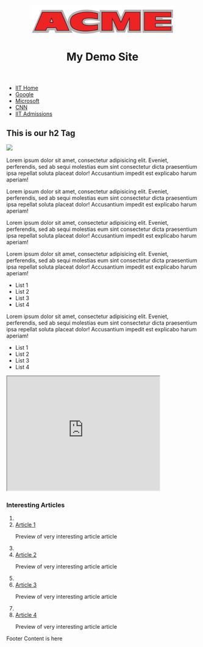 <!DOCTYPE html>
<html lang="en">
<head>
  <meta charset="utf-8">
  <title>HTML Clean Up Lab</title>
</head>
<body>
  <div id="page-wrapper">
    <header id="header">
	 <a id="logo1" href="index.html"><img src="logo3.png"></a>
	 <h1>My Demo Site</h1>
    </header>
    <nav id="main-nav">
      <ul>
        <li><a href="http://www.iit.edu">IIT Home</a></li>
        <li><a href="http://www.google.com">Google</a></li>
        <li><a href="http://www.microsoft.com">Microsoft</a></li>
        <li><a href="http://www.cnn.com">CNN</a></li>
        <li><a href="http://admissions.iit.edu">IIT Admissions</a></li>
      </ul>
    </nav>
    <main id="content-wrapper">
      <div id="main-content">
        <h2><b>This is our h2 Tag</b></h2>
        <img class="imageR" src="images/main.png">
        <p>Lorem ipsum dolor sit amet, consectetur adipisicing elit. Eveniet, perferendis, sed ab sequi molestias eum sint consectetur dicta praesentium ipsa repellat soluta placeat dolor! Accusantium impedit est explicabo harum aperiam!</p>
        <p>Lorem ipsum dolor sit amet, consectetur adipisicing elit. Eveniet, perferendis, sed ab sequi molestias eum sint consectetur dicta praesentium ipsa repellat soluta placeat dolor! Accusantium impedit est explicabo harum aperiam!</p>
        <p>Lorem ipsum dolor sit amet, consectetur adipisicing elit. Eveniet, perferendis, sed ab sequi molestias eum sint consectetur dicta praesentium ipsa repellat soluta placeat dolor! Accusantium impedit est explicabo harum aperiam!</p>
        <p>Lorem ipsum dolor sit amet, consectetur adipisicing elit. Eveniet, perferendis, sed ab sequi molestias eum sint consectetur dicta praesentium ipsa repellat soluta placeat dolor! Accusantium impedit est explicabo harum aperiam!</p>
        <ul id="bul1">
          <li>List 1</li>
          <li>List 2</li>
          <li>List 3</li>
          <li>List 4</li>
        </ul>
        <p>Lorem ipsum dolor sit amet, consectetur adipisicing elit. Eveniet, perferendis, sed ab sequi molestias eum sint consectetur dicta praesentium ipsa repellat soluta placeat dolor! Accusantium impedit est explicabo harum aperiam!</p>
        <ul id="bul2">
          <li>List 1</li>
          <li>List 2</li>
          <li>List 3</li>
          <li>List 4</li>        
        </ul>
        <div id="center">
          <iframe width="400" height="300" src="https://www.youtube.com/embed/-jn9aaNn8_I?si=D1HhLAWQ5awY9BfU frameborder=" allowfullscreen></iframe>
        </div>
      </div>
      <aside id="side-content">
        <h3>Interesting Articles</h3>
        <ol id="news">
          <li><a href="#"><li>Article 1</li></a><p>Preview of very interesting article article</p></li>
          <li><a href="#"><li>Article 2</li></a><p>Preview of very interesting article article</p></li>
          <li><a href="#"><li>Article 3</li></a><p>Preview of very interesting article article</p></li>
          <li><a href="#"><li>Article 4</li></a><p>Preview of very interesting article article</p></li>
        </ol>
      </aside>
    </main>  
    <footer id ="footer">
      <p>Footer Content is here</p>
    </footer>
  </div>
</body>
</html>
